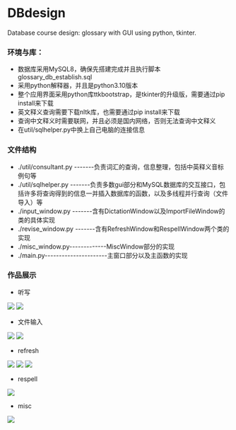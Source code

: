 # DBdesign
Database course design: glossary with GUI using python, tkinter.

### 环境与库：
- 数据库采用MySQL8，确保先搭建完成并且执行脚本glossary_db_establish.sql
- 采用python解释器，并且是python3.10版本
- 整个应用界面采用python库ttkbootstrap，是tkinter的升级版，需要通过pip install来下载
- 英文释义查询需要下载nltk库，也需要通过pip install来下载
- 查询中文释义时需要联网，并且必须是国内网络，否则无法查询中文释义
- 在util/sqlhelper.py中换上自己电脑的连接信息

### 文件结构
- ./util/consultant.py      -------负责词汇的查询，信息整理，包括中英释义音标例句等
- ./util/sqlhelper.py        -------负责多数gui部分和MySQL数据库的交互接口，包括许多将查询得到的信息一并插入数据库的函数，以及多线程并行查询（文件导入）等
- ./input_window.py       -------含有DictationWindow以及ImportFileWindow的类的具体实现
- ./revise_window.py      -------含有RefreshWindow和RespellWindow两个类的实现  
- ./misc_window.py-------------MiscWindow部分的实现
- ./main.py----------------------主窗口部分以及主函数的实现

### 作品展示

- 听写

![ ](./showcase/photo_2023-07-17_16-48-30.jpg)
![ ](./showcase/photo_2023-07-17_16-48-32.jpg)

- 文件输入

![ ](./showcase/photo_2023-07-17_16-48-34.jpg)
![ ](./showcase/photo_2023-07-17_16-48-35.jpg)

- refresh

![ ](./showcase/photo_2023-07-17_16-48-38.jpg)
![](./showcase/photo_2023-07-17_16-48-39.jpg)
![ ](./showcase/photo_2023-07-17_16-48-40.jpg)

- respell

![ ](./showcase/image_2023-07-17_16-47-22.png)

- misc

![ ](./showcase/photo_2023-07-17_16-48-36.jpg)